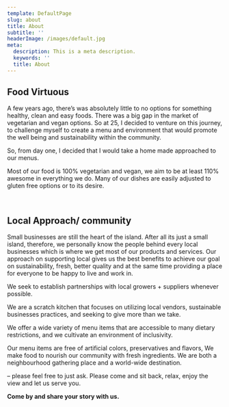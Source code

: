 ```yaml
---
template: DefaultPage
slug: about
title: About
subtitle: ''
headerImage: /images/default.jpg
meta:
  description: This is a meta description.
  keywords: ''
  title: About
---
```

## Food Virtuous



A few years ago, there’s was absolutely little to no options for something healthy, clean and easy foods. There was a big gap in the market of vegetarian and vegan options. So at 25, I decided to venture on this journey, to challenge myself to create a menu and environment that would promote the well being and sustainability within the community. 

So, from day one, I decided that I would take a home made approached to our menus. 

Most of our food is 100% vegetarian and vegan, we aim to be at least 110% awesome in everything we do. Many of our dishes are easily adjusted to gluten free options or to its desire. 

<br />

## Local Approach/ community

Small businesses are still the heart of the island. After all its just a small island, therefore, we personally know the people behind every local businesses which is where we get most of our products and services. Our approach on supporting local gives us the best benefits to achieve our goal on sustainability, fresh, better quality and at the same time providing a place for everyone to be happy to live and work in. 

We seek to establish partnerships with local growers + suppliers whenever possible. 

We are a scratch kitchen that focuses on utilizing local vendors, sustainable businesses practices, and seeking to give more than we take.

We offer a wide variety of menu items that are accessible to many dietary restrictions, and we cultivate an environment of inclusivity.

Our menu items are free of artificial colors, preservatives and  flavors, We make food to nourish our community with fresh ingredients. We are both a neighbourhood gathering place and a world-wide destination.

– please feel free to just ask. Please come and sit back, relax, enjoy the view and let us serve you.

**Come by and share your story with us.**
